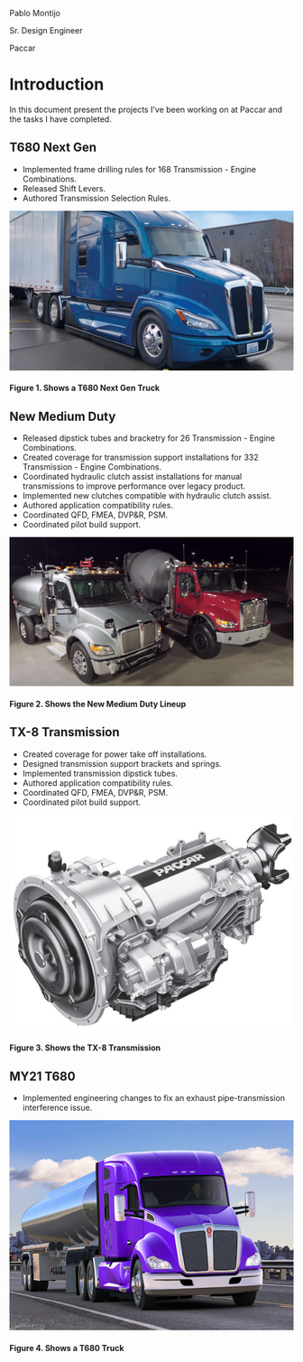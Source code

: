 Pablo Montijo

 Sr. Design Engineer
 
 Paccar

# Introduction

 In this document present the projects I've been working on at Paccar and the tasks I have completed.

## T680 Next Gen

* Implemented frame drilling rules for 168 Transmission - Engine Combinations.
* Released Shift Levers.
* Authored Transmission Selection Rules.
 
![T680 Next Gen](T680_Next_Gen-a.PNG)
#### Figure 1. Shows a T680 Next Gen Truck


## New Medium Duty

* Released dipstick tubes and bracketry for 26 Transmission - Engine Combinations.
* Created coverage for transmission support installations for 332 Transmission - Engine Combinations.
* Coordinated hydraulic clutch assist installations for manual transmissions to improve performance over legacy product.
* Implemented new clutches compatible with hydraulic clutch assist.
* Authored application compatibility rules.
* Coordinated QFD, FMEA, DVP&R, PSM.
* Coordinated pilot build support.

![New Medium Duty](new_medium_duty.PNG)
#### Figure 2. Shows the New Medium Duty Lineup


## TX-8 Transmission

* Created coverage for power take off installations.
* Designed transmission support brackets and springs.
* Implemented transmission dipstick tubes.
* Authored application compatibility rules.
* Coordinated QFD, FMEA, DVP&R, PSM.
* Coordinated pilot build support.

![TX-8 Transmission](TX-8_Transmission.PNG)
#### Figure 3. Shows the TX-8 Transmission


## MY21 T680

* Implemented engineering changes to fix an exhaust pipe-transmission interference issue.

![MY21 T680](MY21_T680.PNG)
#### Figure 4. Shows a T680 Truck
